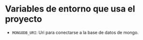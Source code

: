 # Variables de entorno que usa el proyecto

- `MONGODB_URI`: Uri para conectarse a la base de datos de mongo.